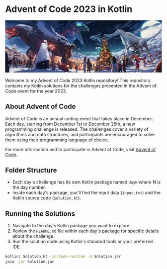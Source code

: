 # Advent of Code 2023 in Kotlin

![Advent of Code Banner](advent_of_code_banner.png)

Welcome to my Advent of Code 2023 Kotlin repository! This repository contains my Kotlin solutions for the challenges presented in the Advent of Code event for the year 2023.

## About Advent of Code

Advent of Code is an annual coding event that takes place in December. Each day, starting from December 1st to December 25th, a new programming challenge is released. The challenges cover a variety of algorithms and data structures, and participants are encouraged to solve them using their programming language of choice.

For more information and to participate in Advent of Code, visit [Advent of Code](https://adventofcode.com/).

## Folder Structure

- Each day's challenge has its own Kotlin package named `dayN` where N is the day number.
- Inside each day's package, you'll find the input data (`input.txt`) and the Kotlin source code (`Solution.kt`).

## Running the Solutions

1. Navigate to the day's Kotlin package you want to explore.
2. Review the `README.md` file within each day's package for specific details about the challenge.
3. Run the solution code using Kotlin's standard tools or your preferred IDE.

```bash
kotlinc Solution.kt -include-runtime -d Solution.jar
java -jar Solution.jar
